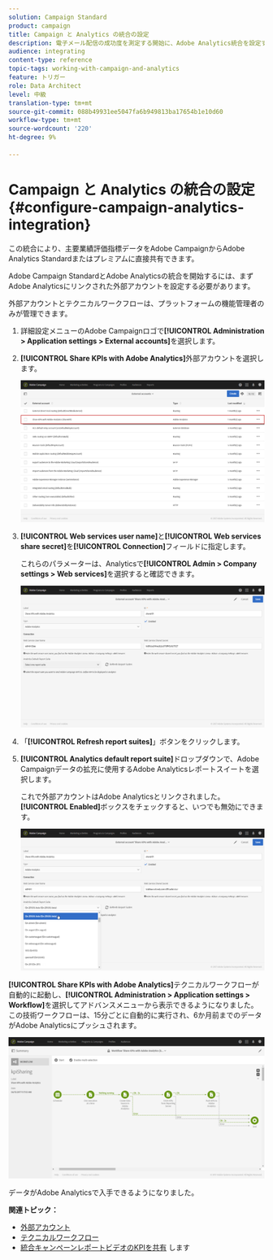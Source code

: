 ```yaml
---
solution: Campaign Standard
product: campaign
title: Campaign と Analytics の統合の設定
description: 電子メール配信の成功度を測定する開始に、Adobe Analytics統合を設定する方法を説明します。
audience: integrating
content-type: reference
topic-tags: working-with-campaign-and-analytics
feature: トリガー
role: Data Architect
level: 中級
translation-type: tm+mt
source-git-commit: 088b49931ee5047fa6b949813ba17654b1e10d60
workflow-type: tm+mt
source-wordcount: '220'
ht-degree: 9%

---
```



# Campaign と Analytics の統合の設定{#configure-campaign-analytics-integration}

この統合により、主要業績評価指標データをAdobe CampaignからAdobe Analytics Standardまたはプレミアムに直接共有できます。

Adobe Campaign StandardとAdobe Analyticsの統合を開始するには、まずAdobe Analyticsにリンクされた外部アカウントを設定する必要があります。

外部アカウントとテクニカルワークフローは、プラットフォームの機能管理者のみが管理できます。

1. 詳細設定メニューのAdobe Campaignロゴで&#x200B;**[!UICONTROL Administration > Application settings > External accounts]**&#x200B;を選択します。
1. **[!UICONTROL Share KPIs with Adobe Analytics]**&#x200B;外部アカウントを選択します。

   ![](assets/analytics_2.png)

1. **[!UICONTROL Web services user name]**&#x200B;と&#x200B;**[!UICONTROL Web services share secret]**&#x200B;を&#x200B;**[!UICONTROL Connection]**&#x200B;フィールドに指定します。

   これらのパラメーターは、Analyticsで&#x200B;**[!UICONTROL Admin > Company settings > Web services]**&#x200B;を選択すると確認できます。

   ![](assets/analytics_1.png)

1. 「**[!UICONTROL Refresh report suites]**」ボタンをクリックします。
1. **[!UICONTROL Analytics default report suite]**&#x200B;ドロップダウンで、Adobe Campaignデータの拡充に使用するAdobe Analyticsレポートスイートを選択します。

   これで外部アカウントはAdobe Analyticsとリンクされました。 **[!UICONTROL Enabled]**&#x200B;ボックスをチェックすると、いつでも無効にできます。

   ![](assets/analytics.png)

**[!UICONTROL Share KPIs with Adobe Analytics]**&#x200B;テクニカルワークフローが自動的に起動し、**[!UICONTROL Administration > Application settings > Workflow]**&#x200B;を選択してアドバンスメニューから表示できるようになりました。 この技術ワークフローは、15分ごとに自動的に実行され、6か月前までのデータがAdobe Analyticsにプッシュされます。

![](assets/analytics_3.png)

データがAdobe Analyticsで入手できるようになりました。

**関連トピック：**

* [外部アカウント](../../administration/using/external-accounts.md)
* [テクニカルワークフロー](../../administration/using/technical-workflows.md)
* [統合キャンペーンレポートビデオのKPIを共有](https://helpx.adobe.com/marketing-cloud/how-to/email-marketing.html) します

